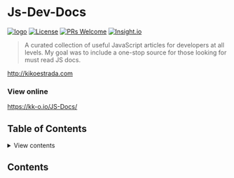 # Js-Dev-Docs

<a href="https://github.com/kk-o/CSS-Snippets" target="_blank">![logo](https://i.imgur.com/gUZvl5w.png)</a>
[![License](https://img.shields.io/badge/license-CC0--1.0-blue.svg)](https://github.com/kk-o/CSS-Snippets/LICENSE) [![PRs Welcome](https://img.shields.io/badge/PRs-welcome-brightgreen.svg)](http://makeapullrequest.com) [![Insight.io](https://img.shields.io/badge/insight.io-Ready-brightgreen.svg)](https://insight.io/github.com/kk-o/CSS-Snippets/tree/master/?source=0)

> A curated collection of useful JavaScript articles for developers at all levels. My goal was to include a one-stop source for those looking for must read JS docs.

http://kikoestrada.com

### View online

https://kk-o.io/JS-Docs/

## Table of Contents

<details>
  <summary>View contents</summary>

- [`Placeholder`](#first)

</details>

## Contents
